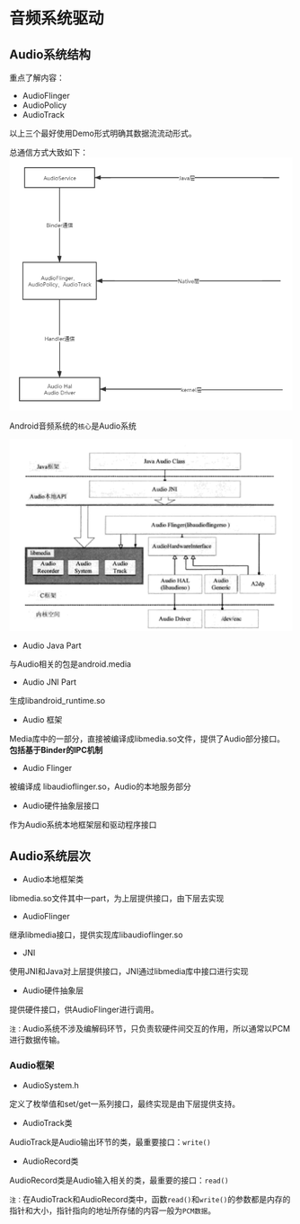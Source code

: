 # 音频系统驱动

## Audio系统结构

重点了解内容：
+ AudioFlinger
+ AudioPolicy
+ AudioTrack
  
以上三个最好使用Demo形式明确其数据流流动形式。

总通信方式大致如下：
![android通信方式](https://github.com/kentanvictor/STUDY/blob/Image/Android%E5%BA%95%E5%B1%82%E5%BC%80%E5%8F%91%E6%8A%80%E6%9C%AF%E5%AE%9E%E6%88%98%E8%AF%A6%E8%A7%A3/Audio%E6%8F%8F%E8%BF%B0.png?raw=true)

Android音频系统的`核心`是Audio系统

![Audio系统框架结构](https://github.com/kentanvictor/STUDY/blob/Image/Android%E5%BA%95%E5%B1%82%E5%BC%80%E5%8F%91%E6%8A%80%E6%9C%AF%E5%AE%9E%E6%88%98%E8%AF%A6%E8%A7%A3/Audio%E7%B3%BB%E7%BB%9F%E6%A1%86%E6%9E%B6%E7%BB%93%E6%9E%84.png?raw=true)

+ Audio Java Part

与Audio相关的包是android.media

+ Audio JNI Part

生成libandroid_runtime.so

+ Audio 框架

Media库中的一部分，直接被编译成libmedia.so文件，提供了Audio部分接口。**包括基于Binder的IPC机制**

+ Audio Flinger

被编译成 libaudioflinger.so，Audio的本地服务部分

+ Audio硬件抽象层接口

作为Audio系统本地框架层和驱动程序接口

## Audio系统层次

+ Audio本地框架类

libmedia.so文件其中一part，为上层提供接口，由下层去实现

+ AudioFlinger

继承libmedia接口，提供实现库libaudioflinger.so

+ JNI

使用JNI和Java对上层提供接口，JNI通过libmedia库中接口进行实现

+ Audio硬件抽象层

提供硬件接口，供AudioFlinger进行调用。

`注：`Audio系统不涉及编解码环节，只负责软硬件间交互的作用，所以通常以PCM进行数据传输。

### Audio框架

+ AudioSystem.h

定义了枚举值和set/get一系列接口，最终实现是由下层提供支持。

+ AudioTrack类

AudioTrack是Audio输出环节的类，最重要接口：`write()`

+ AudioRecord类

AudioRecord类是Audio输入相关的类，最重要的接口：`read()`

`注：`在AudioTrack和AudioRecord类中，函数`read()`和`write()`的参数都是内存的指针和大小，指针指向的地址所存储的内容一般为`PCM数据`。

